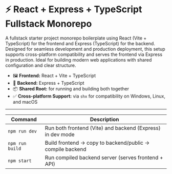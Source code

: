 # ⚡️ React + Express + TypeScript Fullstack Monorepo

A fullstack starter project monorepo boilerplate using React (Vite + TypeScript) for the frontend and Express (TypeScript) for the backend. Designed for seamless development and production deployment, this setup supports cross-platform compatibility and serves the frontend via Express in production. Ideal for building modern web applications with shared configuration and clear structure.

- 🖼️ **Frontend:** React + Vite + TypeScript
- 🔌 **Backend:** Express + TypeScript
- 📦 **Shared Root:** for running and building both together
- ✅ **Cross-platform Support:** via `shx` for compatibility on Windows, Linux, and macOS

---

| Command                  | Description                                                |
| ------------------------ | ---------------------------------------------------------- |
| `npm run dev`            | Run both frontend (Vite) and backend (Express) in dev mode |
| `npm run build`          | Build frontend → copy to backend/public → compile backend  |
| `npm start`              | Run compiled backend server (serves frontend + API)        |


